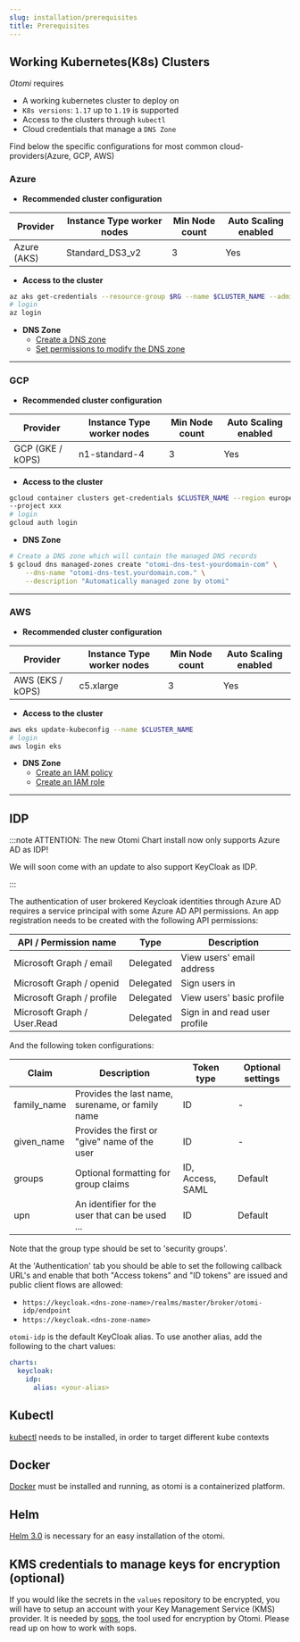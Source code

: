 ```yaml
---
slug: installation/prerequisites
title: Prerequisites
---
```


## Working Kubernetes(K8s) Clusters

_Otomi_ requires

- A working kubernetes cluster to deploy on
- `K8s versions`: `1.17` up to `1.19` is supported
- Access to the clusters through `kubectl`
- Cloud credentials that manage a `DNS Zone`

Find below the specific configurations for most common cloud-providers(Azure, GCP, AWS)

### Azure

- **Recommended cluster configuration**

| Provider    | Instance Type worker nodes | Min Node count | Auto Scaling enabled |
| ----------- | -------------------------- | -------------- | -------------------- |
| Azure (AKS) | Standard_DS3_v2            | 3              | Yes                  |

- **Access to the cluster**

```bash
az aks get-credentials --resource-group $RG --name $CLUSTER_NAME --admin
# login
az login
```

- **DNS Zone**
  - [Create a DNS zone](https://github.com/kubernetes-sigs/external-dns/blob/master/docs/tutorials/azure.md#creating-an-azure-dns-zone)
  - [Set permissions to modify the DNS zone](https://github.com/kubernetes-sigs/external-dns/blob/master/docs/tutorials/azure.md#permissions-to-modify-dns-zone)

---

### GCP

- **Recommended cluster configuration**

| Provider         | Instance Type worker nodes | Min Node count | Auto Scaling enabled |
| ---------------- | -------------------------- | -------------- | -------------------- |
| GCP (GKE / kOPS) | n1-standard-4              | 3              | Yes                  |

- **Access to the cluster**

```bash
gcloud container clusters get-credentials $CLUSTER_NAME --region europe-west4 \
--project xxx
# login
gcloud auth login
```

- **DNS Zone**

```bash
# Create a DNS zone which will contain the managed DNS records
$ gcloud dns managed-zones create "otomi-dns-test-yourdomain-com" \
    --dns-name "otomi-dns-test.yourdomain.com." \
    --description "Automatically managed zone by otomi"
```

---

### AWS

- **Recommended cluster configuration**

| Provider         | Instance Type worker nodes | Min Node count | Auto Scaling enabled |
| ---------------- | -------------------------- | -------------- | -------------------- |
| AWS (EKS / kOPS) | c5.xlarge                  | 3              | Yes                  |

- **Access to the cluster**

```bash
aws eks update-kubeconfig --name $CLUSTER_NAME
# login
aws login eks
```

- **DNS Zone**
  - [Create an IAM policy](https://github.com/kubernetes-sigs/external-dns/blob/master/docs/tutorials/aws.md#iam-policy)
  - [Create an IAM role](https://github.com/kubernetes-sigs/external-dns/blob/master/docs/tutorials/aws.md#create-iam-role)

---

## IDP

:::note ATTENTION: The new Otomi Chart install now only supports Azure AD as IDP!

We will soon come with an update to also support KeyCloak as IDP.

:::

The authentication of user brokered Keycloak identities through Azure AD requires a service principal with some Azure AD API permissions. An app registration needs to be created with the following API permissions:

| API / Permission name       | Type      | Description                   |
| --------------------------- | --------- | ----------------------------- |
| Microsoft Graph / email     | Delegated | View users' email address     |
| Microsoft Graph / openid    | Delegated | Sign users in                 |
| Microsoft Graph / profile   | Delegated | View users' basic profile     |
| Microsoft Graph / User.Read | Delegated | Sign in and read user profile |

And the following token configurations:

| Claim       | Description                                      | Token type       | Optional settings |
| ----------- | ------------------------------------------------ | ---------------- | ----------------- |
| family_name | Provides the last name, surename, or family name | ID               | -                 |
| given_name  | Provides the first or "give" name of the user    | ID               | -                 |
| groups      | Optional formatting for group claims             | ID, Access, SAML | Default           |
| upn         | An identifier for the user that can be used ...  | ID               | Default           |

Note that the group type should be set to 'security groups'.

At the 'Authentication' tab you should be able to set the following callback URL's and enable that both "Access tokens" and "ID tokens" are issued and public client flows are allowed:

- `https://keycloak.<dns-zone-name>/realms/master/broker/otomi-idp/endpoint`
- `https://keycloak.<dns-zone-name>`

`otomi-idp` is the default KeyCloak alias. To use another alias, add the following to the chart values:

```yaml
charts:
  keycloak:
    idp:
      alias: <your-alias>
```

## Kubectl

[kubectl](https://kubernetes.io/docs/tasks/tools/#kubectl) needs to be installed, in order to target different kube contexts

## Docker

[Docker](https://www.docker.com/) must be installed and running, as otomi is a containerized platform.

## Helm

[Helm 3.0](https://helm.sh/docs/intro/install/) is necessary for an easy installation of the otomi.

## KMS credentials to manage keys for encryption (optional)

<!-- Add this point in the doc, no one knows what values repo is -->

If you would like the secrets in the `values` repository to be encrypted, you will have to setup an account with your Key Management Service (KMS) provider. It is needed by [sops](https://github.com/mozilla/sops), the tool used for encryption by Otomi. Please read up on how to work with sops.
